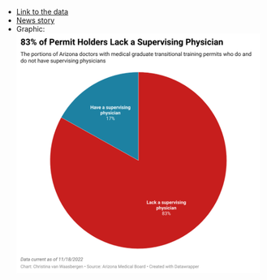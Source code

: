 - [Link to the data](https://azmbfileblob.blob.core.windows.net/azmd/MD_202211180905_b24846ec4a08462cb2007704f593c9e3.pdf?sv=2019-12-12&ss=bf&srt=sco&sp=rx&se=2031-01-01T03:00:00Z&st=2020-10-16T15:00:00Z&spr=https&sig=DZ6kk7nb6zpFJW1mchdxMtcPNH7fdLq17fijyG1few8%3D)
- [News story](https://www.usnews.com/news/best-states/missouri/articles/2022-05-22/arizona-gives-special-practice-permits-to-med-school-grads)
- Graphic: ![Graphic](x2Vt5-83-of-permit-holders-lack-a-supervising-physician-updated.png)
